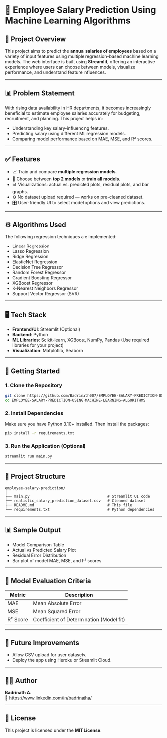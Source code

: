 
# 💼 Employee Salary Prediction Using Machine Learning Algorithms

## 📌 Project Overview

This project aims to predict the **annual salaries of employees** based on a variety of input features using multiple regression-based machine learning models. The web interface is built using **Streamlit**, offering an interactive experience where users can choose between models, visualize performance, and understand feature influences.

---

## 📊 Problem Statement

With rising data availability in HR departments, it becomes increasingly beneficial to estimate employee salaries accurately for budgeting, recruitment, and planning. This project helps in:

- Understanding key salary-influencing features.
- Predicting salary using different ML regression models.
- Comparing model performance based on MAE, MSE, and R² scores.

---

## ✅ Features

- 📈 Train and compare **multiple regression models**.
- 🧠 Choose between **top 2 models** or **train all models**.
- 📊 Visualizations: actual vs. predicted plots, residual plots, and bar graphs.
- ⚙️ No dataset upload required — works on pre-cleaned dataset.
- 🎛️ User-friendly UI to select model options and view predictions.

---

## ⚙️ Algorithms Used

The following regression techniques are implemented:

- Linear Regression
- Lasso Regression
- Ridge Regression
- ElasticNet Regression
- Decision Tree Regressor
- Random Forest Regressor
- Gradient Boosting Regressor
- XGBoost Regressor
- K-Nearest Neighbors Regressor
- Support Vector Regressor (SVR)

---

## 🖥️ Tech Stack

- **Frontend/UI**: Streamlit (Optional)
- **Backend**: Python
- **ML Libraries**: Scikit-learn, XGBoost, NumPy, Pandas (Use required libraries for your project)
- **Visualization**: Matplotlib, Seaborn

---

## 🚀 Getting Started

### 1. Clone the Repository

```bash
git clone https://github.com/Badrinath007/EMPLOYEE-SALARY-PREDICTION-USING-MACHINE-LEARNING-ALGORITHMS.git
cd EMPLOYEE-SALARY-PREDICTION-USING-MACHINE-LEARNING-ALGORITHMS
```

### 2. Install Dependencies

Make sure you have Python 3.10+ installed. Then install the packages:

```bash
pip install -r requirements.txt
```

### 3. Run the Application (Optional)

```bash
streamlit run main.py
```
---

## 📁 Project Structure

```
employee-salary-prediction/
│
├── main.py                                   # Streamlit UI code
├── realistic_salary_prediction_dataset.csv   # Cleaned dataset
├── README.md                                 # This file
└── requirements.txt                          # Python dependencies
```

---

## 📊 Sample Output

- Model Comparison Table
- Actual vs Predicted Salary Plot
- Residual Error Distribution
- Bar plot of model MAE, MSE, and R² scores

---

## 🧠 Model Evaluation Criteria

| Metric       | Description                                 |
|--------------|---------------------------------------------|
| MAE          | Mean Absolute Error                         |
| MSE          | Mean Squared Error                          |
| R² Score     | Coefficient of Determination (Model fit)    |

---

## 📌 Future Improvements

- Allow CSV upload for user datasets.
- Deploy the app using Heroku or Streamlit Cloud.

---

## 🙋‍♂️ Author

**Badrinath A.**    
🔗 https://www.linkedin.com/in/badrinatha/

---

## 📝 License

This project is licensed under the **MIT License**.
